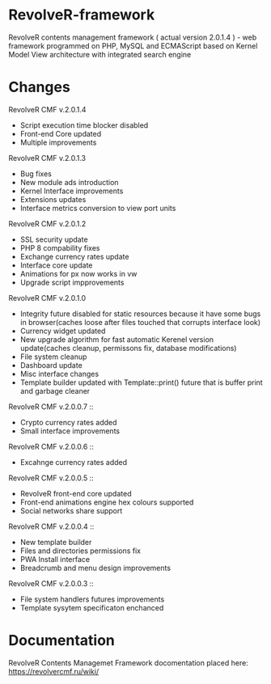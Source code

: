 # RevolveR-framework

RevolveR contents management framework ( actual version 2.0.1.4 ) - web framework programmed on PHP, MySQL and ECMAScript based on Kernel Model View architecture with integrated search engine

# Changes

RevolveR CMF v.2.0.1.4

 - Script execution time blocker disabled
 - Front-end Core updated
 - Multiple improvements

RevolveR CMF v.2.0.1.3

 - Bug fixes
 - New module ads introduction
 - Kernel Interface improvements
 - Extensions updates
 - Interface metrics conversion to view port units

RevolveR CMF v.2.0.1.2

 - SSL security update
 - PHP 8 compability fixes
 - Exchange currency rates update
 - Interface core update
 - Animations for px now works in vw
 - Upgrade script impprovements


RevolveR CMF v.2.0.1.0

 - Integrity future disabled for static resources because it have some bugs in browser(caches loose after files touched that corrupts interface look)
 - Currency widget updated
 - New upgrade algorithm for fast automatic Kerenel version update(caches cleanup, permissons fix, database modifications)
 - File system cleanup
 - Dashboard update
 - Misc interface changes
 - Template builder updated with Template::print() future that is buffer print and garbage cleaner

RevolveR CMF v.2.0.0.7 ::

 - Crypto currency rates added
 - Small interface improvements

RevolveR CMF v.2.0.0.6 ::

 - Excahnge currency rates added

RevolveR CMF v.2.0.0.5 ::

 - RevolveR front-end core updated
 - Front-end animations engine hex colours supported
 - Social networks share support

RevolveR CMF v.2.0.0.4 ::

 - New template builder
 - Files and directories permissions fix
 - PWA Install interface
 - Breadcrumb and menu design improvements

RevolveR CMF v.2.0.0.3 ::

 - File system handlers futures improvements
 - Template sysytem specificaton enchanced

# Documentation

RevolveR Contents Managemet Framework docomentation placed here: https://revolvercmf.ru/wiki/
